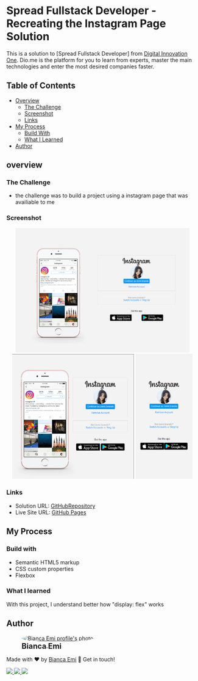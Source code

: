 # Spread Fullstack Developer - Recreating the Instagram Page Solution
This is a solution to [Spread Fullstack Developer] from [Digital Innovation One](https://www.dio.me/en). Dio.me is the platform for you to learn from experts, master the main technologies and enter the most desired companies faster.

## Table of Contents
- [Overview](#overview)
    - [The Challenge](#the-challenge)
    - [Screenshot](#screenshot)
    - [Links](#links)
- [My Process](#my-process)
    - [Build With](#build-with)
    - [What I Learned](#what-i-learned)
- [Author](#author)

## overview

### The Challenge
- the challenge was to build a project using a instagram page that was availiable to me

### Screenshot
<p align="center">
    <img src="./screen/desktop.png" alt="Instagram page solution desktop view" width="457px">
    <img src="./screen/tablet.png" alt="Instagram page solution tablet view" width="320px">
    <img src="./screen/cellphone.png" alt="Instagram page solution cellphone view" width="150px">
</p>

### Links
- Solution URL: [GitHubRepository]()
- Live Site URL: [GitHub Pages](https://bemibrando.github.io/my-website-study/html-css-sites/re-insta-home/instahome.html)

## My Process

### Build with
- Semantic HTML5 markup
- CSS custom properties
- Flexbox

### What I learned
With this project, I understand better how "display: flex" works

## Author
<div sytle="display: inline-block;">
    <figure>
        <a href="https://github.com/bemibrando" target="_blank">
            <img style="border-radius: 50%;" src="https://avatars.githubusercontent.com/u/102377919?v=4" width="100px" alt="Bianca Emi profile's photo"> <br />
            <sub style="text-align: center; font-size: 1.4em;"><b>Bianca Emi</b></sub>
        </a>
    </figure>
    <p>Made with ♥ by <a href="https://github.com/bemibrando" target="_blank">Bianca Emi</a> 👋 Get in touch!</p>
    <div align="start">
        <a href="https://www.linkedin.com/in/bianca-emi/" target="_blank">
            <img src="https://img.shields.io/badge/LinkedIn-0077B5?style=for-the-badge&logo=linkedin&logoColor=white">
        </a>   
        <a href="https://twitter.com/bemibrando" target="_blank">
            <img src="https://img.shields.io/badge/Twitter-1DA1F2?style=for-the-badge&logo=twitter&logoColor=white">
        </a>   
        <a href="mailto: bemi.brando@outlook.com">
            <img src="https://img.shields.io/badge/bemi.brando@outlook.com-0078D4?style=for-the-badge&logo=microsoft-outlook&logoColor=white">
        </a><br/>
    </div>
</div>
